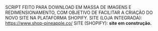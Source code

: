 SCRIPT FEITO PARA DOWNLOAD EM MASSA DE IMAGENS E REDIMENSIONAMENTO, COM OBJETIVO DE FACILITAR A CRIAÇÃO DO NOVO SITE NA PLATAFORMA SHOPIFY.
SITE (LOJA INTEGRADA): https://www.shop-pineapple.co/
SITE (SHOPIFY): **site em construção.**

